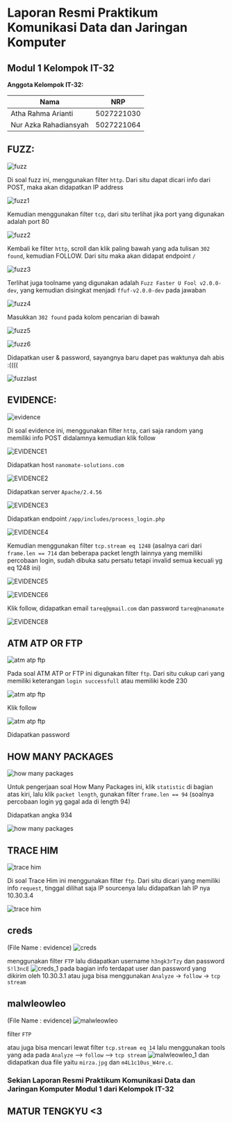 # Laporan Resmi Praktikum Komunikasi Data dan Jaringan Komputer  
## Modul 1 Kelompok IT-32

**Anggota Kelompok IT-32:**

| Nama                      | NRP        |
|---------------------------|------------|
|Atha Rahma Arianti         | 5027221030 |
|Nur Azka Rahadiansyah      | 5027221064 |



## **FUZZ:**

![fuzz](fuzz.jpg)

Di soal fuzz ini, menggunakan filter `http`. Dari situ dapat dicari info dari POST, maka akan didapatkan IP address 

![fuzz1](fuzz1.png)

Kemudian menggunakan filter `tcp`, dari situ terlihat jika port yang digunakan adalah port 80

![fuzz2](fuzz2.png)

Kembali ke filter `http`, scroll dan klik paling bawah yang ada tulisan `302 found`, kemudian FOLLOW. Dari situ maka akan didapat endpoint `/` 

![fuzz3](fuzz3.png)


Terlihat juga toolname yang digunakan adalah `Fuzz Faster U Fool v2.0.0-dev`, yang kemudian disingkat menjadi `ffuf-v2.0.0-dev` pada jawaban 

![fuzz4](fuzz4.png)


Masukkan `302 found` pada kolom pencarian di bawah 

![fuzz5](fuzz5.png)

![fuzz6](fuzz6.png)

Didapatkan user & password, sayangnya baru dapet pas waktunya dah abis :((((

![fuzzlast](fuzzlast.png)



## **EVIDENCE:** 

![evidence](evidence.jpg)

Di soal evidence ini, menggunakan filter `http`, cari saja random yang memiliki info POST didalamnya kemudian klik follow

![EVIDENCE1](EVIDENCE1.png)

Didapatkan host `nanomate-solutions.com` 

![EVIDENCE2](EVIDENCE2.png)

Didapatkan server `Apache/2.4.56` 

![EVIDENCE3](EVIDENCE3.png)

Didapatkan endpoint `/app/includes/process_login.php` 

![EVIDENCE4](EVIDENCE4.png)

Kemudian menggunakan filter `tcp.stream eq 1248` (asalnya cari dari `frame.len == 714` dan beberapa packet length lainnya yang memiliki percobaan login, sudah dibuka satu persatu tetapi invalid semua kecuali yg eq 1248 ini) 

![EVIDENCE5](EVIDENCE5.png)

![EVIDENCE6](EVIDENCE6.png)

Klik follow, didapatkan email `tareq@gmail.com` dan password `tareq@nanomate` 

![EVIDENCE8](EVIDENCE8.png)




## **ATM ATP OR FTP**

![atm atp ftp](atmatpftp.jpg)

Pada soal ATM ATP or FTP ini digunakan filter `ftp`. Dari situ cukup cari yang memiliki keterangan `login successfull` atau memiliki kode 230


![atm atp ftp](atmatpftp0.png)

Klik follow

![atm atp ftp](atmatpftp1.png)

Didapatkan password 



## **HOW MANY PACKAGES**
![how many packages](howmanypackages.jpg)

Untuk pengerjaan soal How Many Packages ini, klik `statistic` di bagian atas kiri, lalu klik `packet length`, gunakan filter `frame.len == 94` (soalnya percobaan login yg gagal ada di length 94)

Didapatkan angka 934 

![how many packages](HOWMANYPACKAGES.png)





## **TRACE HIM**
![trace him](tracehim.jpg)

Di soal Trace Him ini menggunakan filter `ftp`. Dari situ dicari yang memiliki info `request`, tinggal dilihat saja IP sourcenya lalu didapatkan lah IP nya 10.30.3.4


![trace him](tracehim1.png)




## **creds**
(File Name : evidence)
![creds](creds.jpg)

menggunakan filter `FTP` lalu didapatkan username `h3ngk3rTzy` dan password `S!l3ncE`
![creds_1](creds_1.png)
pada bagian info terdapat user dan password yang dikirim oleh 10.30.3.1
atau juga bisa menggunakan `Analyze` -> `follow` -> `tcp stream`




## **malwleowleo**
(File Name : evidence)
![malwleowleo](malwleowleo.jpg)

filter `FTP`

atau juga bisa mencari lewat filter `tcp.stream eq 14` lalu menggunakan tools yang ada pada `Analyze` --> `follow` --> `tcp stream`
![malwleowleo_1](malwleowleo_1.jpg)
dan didapatkan dua file yaitu `mirza.jpg` dan `m4L1c10us_W4re.c`.



### **Sekian Laporan Resmi Praktikum Komunikasi Data dan Jaringan Komputer Modul 1 dari Kelompok IT-32**
## MATUR TENGKYU <3
